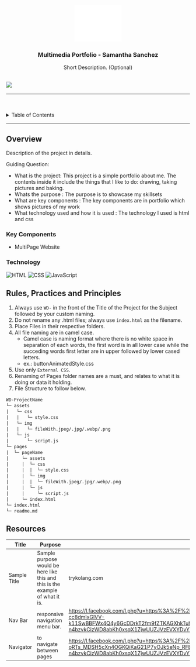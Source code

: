 <a name="readme-top">

<br/>

<br />
<div align="center">
  <a href="https://github.com/zyx-0314/">
  <!-- TODO: If you want to add logo or banner you can add it here -->
    <img src="./assets/img/nyebe_white.png" alt="Nyebe" width="130" height="100">
  </a>
<!-- TODO: Change Title to the name of the title of your Project -->
  <h3 align="center">Multimedia Portfolio - Samantha Sanchez</h3>
</div>
<!-- TODO: Make a short description -->
<div align="center">
  Short Description. (Optional)
</div>

<br />

<!-- TODO: Change the zyx-0314 into your github username  -->
<!-- TODO: Change the WD-Template-Project into the same name of your folder -->
![](https://visit-counter.vercel.app/counter.png?page=zyx-0314/WD-Template-Project)

---

<br />
<br />

<!-- TODO: If you want to add more layers for your readme -->
<details>
  <summary>Table of Contents</summary>
  <ol>
    <li>
      <a href="#overview">Overview</a>
      <ol>
        <li>
          <a href="#key-components">Key Components</a>
        </li>
        <li>
          <a href="#technology">Technology</a>
        </li>
      </ol>
    </li>
    <li>
      <a href="#rule,-practices-and-principles">Rules, Practices and Principles</a>
    </li>
    <li>
      <a href="#resources">Resources</a>
    </li>
  </ol>
</details>

---

## Overview

<!-- TODO: To be changed -->
<!-- The following are just sample -->
Description of the project in details.

Guiding Question:
- What is the project: This project is a simple portfolio about me. The contents inside it include the things that I like to do: drawing, taking pictures and baking.
- Whats the purpose : The purpose is to showcase my skillsets
- What are key components : The key components are in portfolio which shows pictures of my work 
- What technology used and how it is used : The technology I used is html and css

### Key Components
<!-- TODO: List of Key Components -->
<!-- The following are just sample -->
- MultiPage Website

### Technology
<!-- TODO: List of Technology Used -->
![HTML](https://img.shields.io/badge/HTML-E34F26?style=for-the-badge&logo=html5&logoColor=white)
![CSS](https://img.shields.io/badge/CSS-1572B6?style=for-the-badge&logo=css3&logoColor=white)
![JavaScript](https://img.shields.io/badge/JavaScript-F7DF1E?style=for-the-badge&logo=javascript&logoColor=white)

## Rules, Practices and Principles
1. Always use `WD-` in the front of the Title of the Project for the Subject followed by your custom naming.
2. Do not rename any .html files; always use `index.html` as the filename.
3. Place Files in their respective folders.
4. All file naming are in camel case.
   - Camel case is naming format where there is no white space in separation of each words, the first word is in all lower case while the succeding words first letter are in upper followed by lower cased letters.
   - ex.: buttonAnimatedStyle.css
5. Use only `External CSS`.
6. Renaming of Pages folder names are a must, and relates to what it is doing or data it holding.
7. File Structure to follow below.

```
WD-ProjectName
└─ assets
|   └─ css
|   |   └─ style.css
|   └─ img
|   |   └─ fileWith.jpeg/.jpg/.webp/.png
|   └─ js
|       └─ script.js
└─ pages
|  └─ pageName
|     └─ assets
|     |  └─ css
|     |  |  └─ style.css
|     |  └─ img
|     |  |  └─ fileWith.jpeg/.jpg/.webp/.png
|     |  └─ js
|     |     └─ script.js
|     └─ index.html
└─ index.html
└─ readme.md
```

## Resources

<!-- TODO: Add References -->
| Title | Purpose | Link |
|-|-|-|
| Sample Title | Sample purpose would be here like this and this is the example of what it is. | trykolang.com |
| Nav Bar | responsive navigation menu bar. | https://l.facebook.com/l.php?u=https%3A%2F%2Fwww.codingnepalweb.com%2Fresponsive-navigation-menu-bar-html-css%2F%3Ffbclid%3DIwZXh0bgNhZW0CMTAAAR1-cc8dmIxGlVV-k11SwBBFWx4Q4y6GcDDrkT2fm9fZTKAGXhkTuhpfTkY_aem_flqkxCCHUlRRFyLk0tBT6g&h=AT2DsYOt0spTYEfZyCUmMwI3_pAvk9vfIEt4R1rPyQxJT1SA1CTb_zwPJh-n4bzvkCizWD8abKh0xsqX1ZjwUUZJVzEVXYDvYU4rAWr0Llpbqebz0rgPIIfqiu9O0McyMr8HJQ
| Navigator | to navigate between pages | https://l.facebook.com/l.php?u=https%3A%2F%2Fyoutu.be%2F_ir9du6fq4Q%3Fsi%3Dyf-wcl7oU_mvWUzG%26fbclid%3DIwZXh0bgNhZW0CMTAAAR0y-oRTs_MDSH5cXn4OGKQiKaG21P7yOJk5eNp_RFEtyeb7zHlRInlrLFI_aem_CFopzNFe8uRJUFxvwVfn1w&h=AT2DsYOt0spTYEfZyCUmMwI3_pAvk9vfIEt4R1rPyQxJT1SA1CTb_zwPJh-n4bzvkCizWD8abKh0xsqX1ZjwUUZJVzEVXYDvYU4rAWr0Llpbqebz0rgPIIfqiu9O0McyMr8HJQ